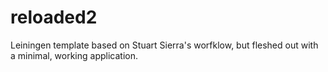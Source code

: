 reloaded2
=========

Leiningen template based on Stuart Sierra's worfklow, but fleshed out with a minimal, working application.

